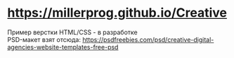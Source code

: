 # https://millerprog.github.io/Creative<br>
Пример верстки HTML/CSS - в разработке<br>
PSD-макет взят отсюда: https://psdfreebies.com/psd/creative-digital-agencies-website-templates-free-psd
